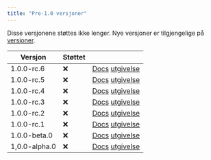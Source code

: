 ```yaml
---
title: "Pre-1.0 versjoner"
---
```


Disse versjonene støttes ikke lenger. Nye versjoner er tilgjengelige på [versjoner](versions.md).

| Versjon       | Støttet |                                                                                                                                                 |
| ------------- | ------- | ----------------------------------------------------------------------------------------------------------------------------------------------- |
| 1.0.0-rc.6    | :x:     | [Docs](https://butterfly.linwood.dev/docs/1.0.0-rc.6/intro) [utgivelse](https://github.com/LinwoodDev/Butterfly/releases/tag/v1.0.0-rc.6)       |
| 1.0.0-rc.5    | :x:     | [Docs](https://butterfly.linwood.dev/docs/1.0.0-rc.5/intro) [utgivelse](https://github.com/LinwoodDev/Butterfly/releases/tag/v1.0.0-rc.5)       |
| 1.0.0-rc.4    | :x:     | [Docs](https://butterfly.linwood.dev/docs/1.0.0-rc.4/intro) [utgivelse](https://github.com/LinwoodDev/Butterfly/releases/tag/v1.0.0-rc.4)       |
| 1.0.0-rc.3    | :x:     | [Docs](https://butterfly.linwood.dev/docs/1.0.0-rc.3/intro) [utgivelse](https://github.com/LinwoodDev/Butterfly/releases/tag/v1.0.0-rc.3)       |
| 1.0.0-rc.2    | :x:     | [Docs](https://butterfly.linwood.dev/docs/1.0.0-rc.2/intro) [utgivelse](https://github.com/LinwoodDev/Butterfly/releases/tag/v1.0.0-rc.2)       |
| 1.0.0-rc.1    | :x:     | [Docs](https://butterfly.linwood.dev/docs/1.0.0-rc.1/intro) [utgivelse](https://github.com/LinwoodDev/Butterfly/releases/tag/v1.0.0-rc.1)       |
| 1.0.0-beta.0  | :x:     | [Docs](https://butterfly.linwood.dev/docs/1.0.0-beta.0/intro) [utgivelse](https://github.com/LinwoodDev/Butterfly/releases/tag/v1.0.0-beta.0)   |
| 1,0.0-alpha.0 | :x:     | [Docs](https://butterfly.linwood.dev/docs/1.0.0-alpha.0/intro) [utgivelse](https://github.com/LinwoodDev/Butterfly/releases/tag/v1.0.0-alpha.0) |
